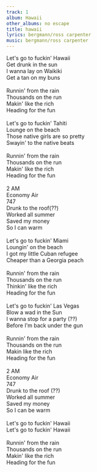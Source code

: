 ```yaml
---
track: 1
album: Hawaii
other_albums: no escape
title: hawaii
lyrics: bergmann/ross carpenter
music: bergmann/ross carpenter
---
```

Let's go to fuckin' Hawaii  
Get drunk in the sun  
I wanna lay on Waikiki  
Get a tan on my buns  
&nbsp;  
Runnin' from the rain  
Thousands on the run  
Makin' like the rich  
Heading for the fun  
&nbsp;  
Let's go to fuckin' Tahiti  
Lounge on the beach  
Those native girls are so pretty  
Swayin' to the native beats  
&nbsp;  
Runnin' from the rain  
Thousands on the run  
Makin' like the rich  
Heading for the fun  
&nbsp;  
2 AM  
Economy Air  
747  
Drunk to the roof(??)  
Worked all summer  
Saved my money  
So I can warm  
&nbsp;  
Let's go to fuckin' Miami  
Loungin' on the beach  
I got my little Cuban refugee  
Cheaper than a Georgia peach  
&nbsp;  
Runnin' from the rain  
Thousands on the run  
Thinkin' like the rich  
Heading for the fun  
&nbsp;  
Let's go to fuckin' Las Vegas  
Blow a wad in the Sun  
I wanna stop for a party (??)  
Before I'm back under the gun  
&nbsp;  
Runnin' from the rain  
Thousands on the run  
Makin like the rich  
Heading for the fun  
&nbsp;  
2 AM  
Economy Air  
747  
Drunk to the roof (??)  
Worked all summer  
Saved my money  
So I can be warm  
&nbsp;  
Let's go to fuckin' Hawaii  
Let's go to fuckin' Hawaii  
&nbsp;  
Runnin' from the rain  
Thousands on the run  
Makin' like the rich  
Heading for the fun  
